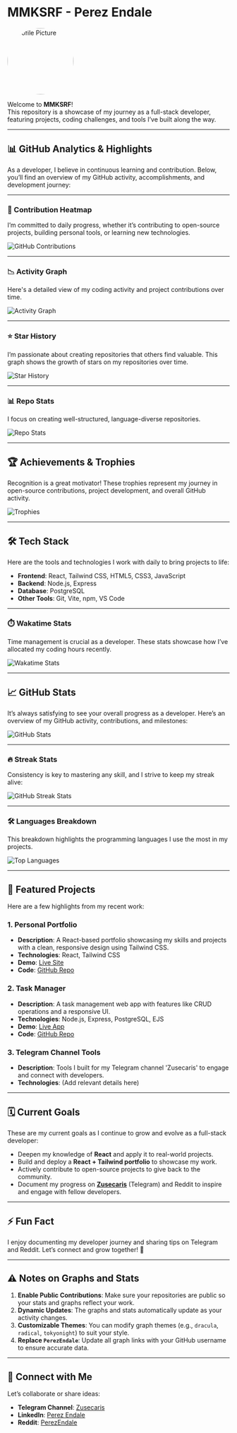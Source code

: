 # MMKSRF - Perez Endale


<img src="https://github.com/user-attachments/assets/579ef8f2-c8b5-4694-84be-fae39aebcd00" alt="Profile Picture" width="150" height="150" style="border-radius: 50%; object-fit: cover;" />

Welcome to **MMKSRF**!  
This repository is a showcase of my journey as a full-stack developer, featuring projects, coding challenges, and tools I’ve built along the way.

---

## 📊 GitHub Analytics & Highlights  

As a developer, I believe in continuous learning and contribution. Below, you’ll find an overview of my GitHub activity, accomplishments, and development journey:

---

### 🔄 Contribution Heatmap  
I’m committed to daily progress, whether it’s contributing to open-source projects, building personal tools, or learning new technologies.  

![GitHub Contributions](https://github-contributions.vercel.app/api/v1/perez)

---

### 📉 Activity Graph  
Here's a detailed view of my coding activity and project contributions over time.  

![Activity Graph](https://github-readme-activity-graph.vercel.app/graph?username=perez&theme=github)

---

### ⭐ Star History  
I’m passionate about creating repositories that others find valuable. This graph shows the growth of stars on my repositories over time.  

![Star History](https://api.star-history.com/svg?repos=PerezEndale/Repo1,perez/Repo2&type=Timeline)

---

### 📊 Repo Stats  
I focus on creating well-structured, language-diverse repositories.  

![Repo Stats](https://github-profile-summary-cards.vercel.app/api/cards/repos-per-language?username=perez&theme=dracula)

---

## 🏆 Achievements & Trophies  

Recognition is a great motivator! These trophies represent my journey in open-source contributions, project development, and overall GitHub activity.  

![Trophies](https://github-profile-trophy.vercel.app/?username=perez&theme=onestar&no-frame=true)

---

## 🛠️ Tech Stack  

Here are the tools and technologies I work with daily to bring projects to life:  

- **Frontend**: React, Tailwind CSS, HTML5, CSS3, JavaScript  
- **Backend**: Node.js, Express  
- **Database**: PostgreSQL  
- **Other Tools**: Git, Vite, npm, VS Code  

---

### ⏱️ Wakatime Stats  
Time management is crucial as a developer. These stats showcase how I’ve allocated my coding hours recently.  

![Wakatime Stats](https://github-readme-stats.vercel.app/api/wakatime?username=perez&theme=dark)

---

## 📈 GitHub Stats  

It’s always satisfying to see your overall progress as a developer. Here’s an overview of my GitHub activity, contributions, and milestones:  

![GitHub Stats](https://github-readme-stats.vercel.app/api?username=perez&show_icons=true&theme=radical)

---

### 🔥 Streak Stats  

Consistency is key to mastering any skill, and I strive to keep my streak alive:  

![GitHub Streak Stats](https://github-readme-streak-stats.herokuapp.com/?user=perez&theme=highcontrast)

---

### 🛠️ Languages Breakdown  

This breakdown highlights the programming languages I use the most in my projects.  

![Top Languages](https://github-readme-stats.vercel.app/api/top-langs/?username=perez&layout=compact&theme=tokyonight)

---

## 🚀 Featured Projects  

Here are a few highlights from my recent work:  

### 1. **Personal Portfolio**  
- **Description**: A React-based portfolio showcasing my skills and projects with a clean, responsive design using Tailwind CSS.  
- **Technologies**: React, Tailwind CSS  
- **Demo**: [Live Site](#)  
- **Code**: [GitHub Repo](#)  

### 2. **Task Manager**  
- **Description**: A task management web app with features like CRUD operations and a responsive UI.  
- **Technologies**: Node.js, Express, PostgreSQL, EJS  
- **Demo**: [Live App](#)  
- **Code**: [GitHub Repo](#)  

### 3. **Telegram Channel Tools**  
- **Description**: Tools I built for my Telegram channel 'Zusecaris' to engage and connect with developers.  
- **Technologies**: (Add relevant details here)  

---

## 🗓️ Current Goals  

These are my current goals as I continue to grow and evolve as a full-stack developer:  

- Deepen my knowledge of **React** and apply it to real-world projects.  
- Build and deploy a **React + Tailwind portfolio** to showcase my work.  
- Actively contribute to open-source projects to give back to the community.  
- Document my progress on **[Zusecaris](#)** (Telegram) and Reddit to inspire and engage with fellow developers.  

---

## ⚡ Fun Fact  

I enjoy documenting my developer journey and sharing tips on Telegram and Reddit. Let’s connect and grow together! 🚀  

---

## ⚠️ Notes on Graphs and Stats  

1. **Enable Public Contributions**: Make sure your repositories are public so your stats and graphs reflect your work.  
2. **Dynamic Updates**: The graphs and stats automatically update as your activity changes.  
3. **Customizable Themes**: You can modify graph themes (e.g., `dracula`, `radical`, `tokyonight`) to suit your style.  
4. **Replace `PerezEndale`**: Update all graph links with your GitHub username to ensure accurate data.  

---

## 🤝 Connect with Me  

Let’s collaborate or share ideas:  

- **Telegram Channel**: [Zusecaris](#)  
- **LinkedIn**: [Perez Endale](#)  
- **Reddit**: [PerezEndale](#)  
